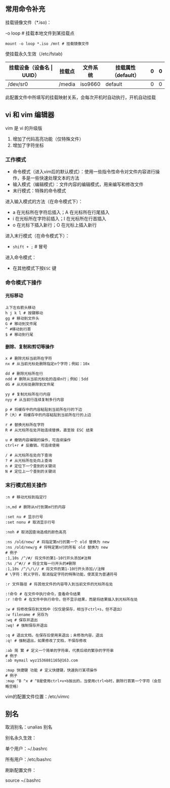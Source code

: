 ## 常用命令补充

挂载镜像文件（*.iso)：

-o loop # 挂载本地文件到某挂载点

~~~shell
mount -o loop *.iso /mnt # 挂载镜像文件
~~~

使挂载永久生效（/etc/fstab)

| 挂载设备（设备名 \| UUID） | 挂载点 | 文件系统 | 挂载属性（default） | 0    | 0    |
| -------------------------- | ------ | -------- | ------------------- | ---- | ---- |
| /dev/sr0                   | /media | iso9660  | default             | 0    | 0    |

此配置文件中所填写的挂载映射关系，会每次开机时自动执行，开机自动挂载

## vi 和 vim 编辑器

vim 是 vi 的升级版

1.  增加了代码高亮功能（仅特殊文件）
2.  增加了字符坐标

### 工作模式

*   命令模式（进入vim后的默认模式）：使用一些指令性命令对文件内容进行操作，多是一些快速处理文本的方法
*   输入模式（编辑模式）：文件内容的编辑模式，用来编写和修改文件
*   末行模式：特殊的命令模式

进入输入模式的方法（在命令模式下）：

*   a 在光标所在字符后插入；A 在光标所在行尾插入
*   i 在光标所在字符前插入；I 在光标所在行首插入
*   o 在光标下插入新行；O 在光标上插入新行

进入末行模式（在命令模式下）：

*   `shift + ;` # 冒号

进入命令模式：

*   在其他模式下按`ESC` 键

### 命令模式下操作

#### 光标移动

~~~shell
上下左右箭头移动
h j k l # 按键移动
gg # 移动到文件头
G # 移动到文件尾
^ #移动到行首
$ # 移动到行尾
~~~

#### 删除、复制和剪切等操作

~~~shell
x # 删除光标当前所在字符
nx # 从当前光标处删除指定n个字符；例如：10x

dd # 删除光标所在行
ndd # 删除从当前光标处的连续n行；例如：5dd
dG # 从光标处删除到文件尾

yy # 复制光标所在行内容
nyy # 从当前行连续复制多行内容

p # 将缓存中的内容粘贴到当前所在行的下边
P（大）# 将缓存中的内容粘贴到当前所在行的上边

r # 替换光标所在字符
R # 从光标所在处开始连续替换，直至按 ESC 结束

u # 撤销内容编辑的操作，可连续操作
ctrl+r # 反撤销，可连续使用

/ # 从光标所在处向下查询
? # 从光标所在处向上查询
n # 定位下一个查到的关键词
N # 定位上一个查到的关键词
~~~

### 末行模式相关操作

~~~shell
:n # 移动光标到指定行

:n,md # 删除从n行到第m行的内容

:set nu # 显示行号
:set nonu # 取消显示行号

:noh # 取消因查询造成的颜色高亮

:ns /old/new/ # 将指定第n行的第一个 old 替换为 new
:ns /old/new/g # 将特定第n行的所有 old 替换为 new
# 例子
:1,10s /^/#/ 将文件的第1-10行开头添加#注释
:%s /^#// # 将全文每一行开头的#删除
:1,10s /^/\/\// # 将文件的第1-10行开头添加//注释
# \字符：转义字符，取消指定字符的特殊功能，使其变为普通符号

:r 文件路径 # 将其他文件的内容导入到当前文件的光标所在处

:!命令 # 在文件中执行命令，查看命令结果
:r !命令 # 在文件中执行命令，但不显示结果，而是将结果插入到光标所在处

:w # 将修改保存到文档中（仅仅是保存，相当于ctrl+s，但不退出）
:w filename # 另存为
:wq # 保存并退出
:wq! # 强制保存并退出

:q # 退出文档，在保存后使用来退出；未修改内容，退出
:q! # 强制退出，如果修改了文档，不保存修改

:ab 简 繁 # 定义一个简单的字符串，代表后续的繁杂的字符串
# 例子
:ab mymail wyz1536881165@163.com

:map 快捷键 功能 # 定义快捷键，快速执行某项操作
# 例子
:map ^B ^x # ^B是使用ctrl+v+b按出的，当使用ctrl+b时，删除行首第一个字符（会忽略空格）
~~~

vim的配置文件位置：/etc/vimrc

## 别名

取消别名：unalias 别名

别名永久生效：

单个用户：~/.bashrc

所有用户：/etc/bashrc

刷新配置文件：

source ~/.bashrc

